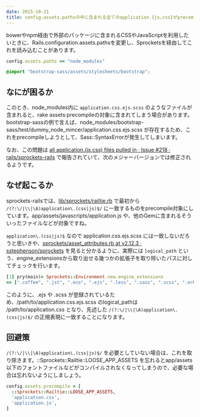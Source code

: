```yaml
---
date: 2015-10-21
title: config.assets.pathsの中に含まれる全てのapplication.{js,css}がprecompile対象に含まれてしまう問題に対処する
---
```


bowerやnpm経由で外部のパッケージに含まれるCSSやJavaScriptを利用したいときに、Rails.configuration.assets.pathsを変更し、Sprocketsを経由してこれを読み込むことがあります。

```rb
config.assets.paths << "node_modules"
```

```scss
@import "bootstrap-sass/assets/stylesheets/bootstrap";
```

## なにが困るか
このとき、node_modules内に `application.css.ejs.scss` のようなファイルが含まれると、rake assets:precompileの対象に含まれてしまう場合があります。bootstrap-sassの例で言えば、node_modules/bootstrap-sass/test/dummy_node_mincer/application.css.ejs.scss が存在するため、これをprecompileしようとして、Sass::SyntaxErrorが発生してしまいます。

なお、この問題は [all application.(js,css) files pulled in · Issue #218 · rails/sprockets-rails](https://github.com/rails/sprockets-rails/issues/218) で報告されていて、次のメジャーバージョンでは修正されるようです。

## なぜ起こるか
sprockets-railsでは、[lib/sprockets/railtie.rb](https://github.com/rails/sprockets-rails/blob/93a45b1c463a063ec7cf4d160107b67aa3db7a1a/lib/sprockets/railtie.rb#L80) で最初から `/(?:\/|\\|\A)application\.(css|js)$/` に一致するものをprecompile対象にしています。app/assets/javascripts/application.js や、他のGemに含まれるそういったファイルなどが対象ですね。

`application\.(css|js)$` なので application.css.ejs.scss には一致しないだろうと思いきや、[sprockets/asset_attributes.rb at v2.12.3 · sstephenson/sprockets](https://github.com/sstephenson/sprockets/blob/v2.12.3/lib/sprockets/asset_attributes.rb#L49) を見ると分かるように、実際には `logical_path` という、engine_extensionsから取り出せる幾つかの拡張子を取り除いたパスに対してチェックを行います。

```rb
[1] pry(main)> Sprockets::Environment.new.engine_extensions
=> [".coffee", ".jst", ".eco", ".ejs", ".less", ".sass", ".scss", ".erb", ".str"]
```

このように、.ejs や .scss が登録されているため、/path/to/application.css.ejs.scss のlogical_pathは /path/to/application.css となり、先述した `/(?:\/|\\|\A)application\.(css|js)$/` の正規表現に一致することになります。

## 回避策
`/(?:\/|\\|\A)application\.(css|js)$/` を必要としていない場合は、これを取り除きます。::Sprockets::Railtie::LOOSE_APP_ASSETS を忘れるとapp/assets以下のフォントファイルなどがコンパイルされなくなってしまうので、必要な場合は忘れないようにしましょう。

```rb
config.assets.precompile = [
  ::Sprockets::Railtie::LOOSE_APP_ASSETS,
  'application.css',
  'application.js',
]
```
